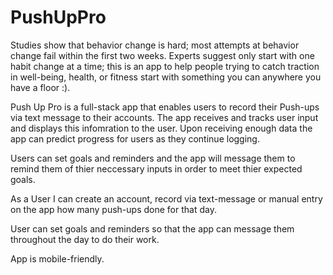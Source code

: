 # PushUpPro

Studies show that behavior change is hard; most attempts at behavior change fail within the first two weeks. Experts suggest only start with one habit change at a time; this is an app to help people trying to catch traction in well-being, health, or fitness start with something you can anywhere you have a floor :). 

Push Up Pro is a full-stack app that enables users to record their Push-ups via text message to their accounts. 
The app receives and tracks user input and displays this infomration to the user. 
Upon receiving enough data the app can predict progress for users as they continue logging. 

Users can set goals and reminders and the app will message them to remind them of thier neccessary inputs in order to meet thier expected goals. 

As a User I can create an account, record via text-message or manual entry on the app how many push-ups done for that day. 

User can set goals and reminders so that the app can message them throughout the day to do their work. 

App is mobile-friendly.

